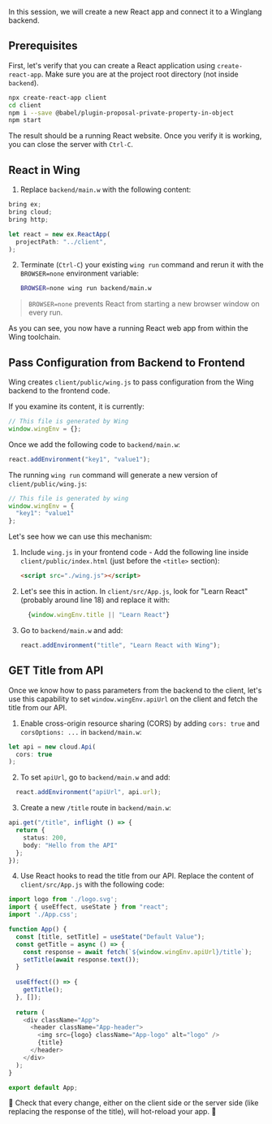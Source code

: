 
In this session, we will create a new React app and connect it to a Winglang backend.

## Prerequisites

First, let's verify that you can create a React application using `create-react-app`. Make sure you are at the project root directory (not inside `backend`).
```sh
npx create-react-app client
cd client
npm i --save @babel/plugin-proposal-private-property-in-object
npm start
```

The result should be a running React website. Once you verify it is working, you can close the server with `Ctrl-C`.

## React in Wing

1. Replace `backend/main.w` with the following content:
```ts
bring ex;
bring cloud;
bring http;

let react = new ex.ReactApp(
  projectPath: "../client",
);
```
2. Terminate (`Ctrl-C`) your existing `wing run` command and rerun it with the `BROWSER=none` environment variable:
   ```sh 
   BROWSER=none wing run backend/main.w
   ```
> `BROWSER=none` prevents React from starting a new browser window on every run.
    
As you can see, you now have a running React web app from within the Wing toolchain.

## Pass Configuration from Backend to Frontend

Wing creates `client/public/wing.js` to pass configuration from the Wing backend to the frontend code. 

If you examine its content, it is currently:
```js
// This file is generated by Wing
window.wingEnv = {};
```

Once we add the following code to `backend/main.w`:
```ts
react.addEnvironment("key1", "value1");
```

The running `wing run` command will generate a new version of `client/public/wing.js`:
```js
// This file is generated by wing
window.wingEnv = {
  "key1": "value1"
};
```

Let's see how we can use this mechanism:

1. Include `wing.js` in your frontend code - Add the following line inside `client/public/index.html` (just before the `<title>` section):
     ```html 
     <script src="./wing.js"></script>
     ```
2. Let's see this in action. In `client/src/App.js`, look for "Learn React" (probably around line 18) and replace it with:
   ```js
     {window.wingEnv.title || "Learn React"}
   ```
3. Go to `backend/main.w` and add:
   ```ts
   react.addEnvironment("title", "Learn React with Wing");
   ```
  
## GET Title from API 

Once we know how to pass parameters from the backend to the client, let's use this capability to set `window.wingEnv.apiUrl` on the client and fetch the title from our API.

1. Enable cross-origin resource sharing (CORS) by adding `cors: true` and `corsOptions: ...` in `backend/main.w`: 
```ts
let api = new cloud.Api(
  cors: true
);
```
2. To set `apiUrl`, go to `backend/main.w` and add:
```ts
  react.addEnvironment("apiUrl", api.url);
```
3. Create a new `/title` route in `backend/main.w`: 
```ts
api.get("/title", inflight () => {
  return {
    status: 200,
    body: "Hello from the API"
  };
});
```
4. Use React hooks to read the title from our API. Replace the content of `client/src/App.js` with the following code:
```js
import logo from './logo.svg';
import { useEffect, useState } from "react";
import './App.css';

function App() {
  const [title, setTitle] = useState("Default Value");
  const getTitle = async () => {
    const response = await fetch(`${window.wingEnv.apiUrl}/title`);
    setTitle(await response.text());  
  }
  
  useEffect(() => {
    getTitle();
  }, []);
  
  return (
    <div className="App">
      <header className="App-header">
        <img src={logo} className="App-logo" alt="logo" />
        {title}
      </header>
    </div>
  );
}

export default App;
```

🚀 Check that every change, either on the client side or the server side (like replacing the response of the title), will hot-reload your app. 🚀
